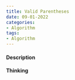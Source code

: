 ```yaml
---
title: Valid Parentheses
date: 09-01-2022
categories:
- Algorithm
tags:
- Algorithm
---
```



#### Description



#### Thinking

```javascript

```